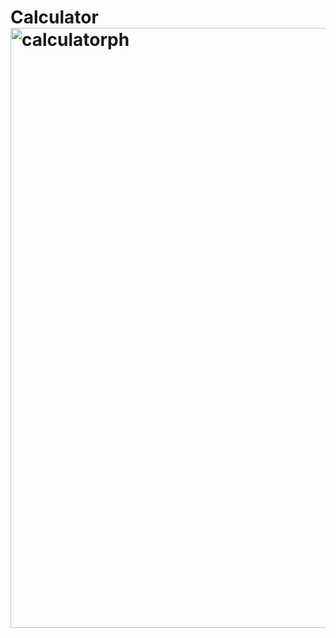 # Calculator<img width="960" alt="calculatorph" src="https://github.com/YOGINIMAHIMA1/Calculator/assets/90374311/7807d3d8-7af1-45a9-a1a5-3f489f46f80c">
